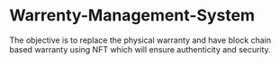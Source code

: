 # Warrenty-Management-System
The objective is to replace the physical warranty and have block chain based warranty using NFT which will ensure authenticity and security.
